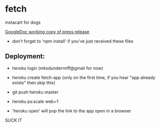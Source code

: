 # fetch
instacart for dogs

[GoogleDoc working copy of press release](https://docs.google.com/document/d/1Ygpd70QUenDMUDgOfZHZRAtuxV9VaNnIl7uo_PD0IMg/edit)


- don't forget to 'npm install' if you've just received these files

## Deployment: ##
- heroku login (mksdundermiff@gmail for now)
- heroku create fetch-app (only on the first time, if you hear "app already exists" then skip this)

- git push heroku master
- heroku ps:scale web=1
- 'heroku open' will pop the link to the app open in a browser

SUCK IT